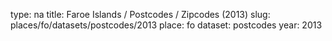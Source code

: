 type: na
title: Faroe Islands / Postcodes / Zipcodes (2013)
slug: places/fo/datasets/postcodes/2013
place: fo
dataset: postcodes
year: 2013
